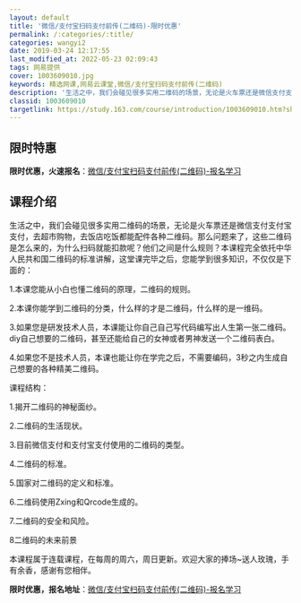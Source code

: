 ```yaml
---
layout: default
title: '微信/支付宝扫码支付前传(二维码)-限时优惠'
permalink: /:categories/:title/
categories: wangyi2
date: 2019-03-24 12:17:55
last_modified_at: 2022-05-23 02:09:43
tags: 网易提供
cover: 1003609010.jpg
keywords: 精选网课,网易云课堂,微信/支付宝扫码支付前传(二维码)
description: '生活之中，我们会碰见很多实用二维码的场景，无论是火车票还是微信支付支付宝支付，去超市购物，去饭店吃饭都能配件各种二维码。'
classid: 1003609010
targetlink: https://study.163.com/course/introduction/1003609010.htm?share=1&shareId=1025206652&utm_campaign=share&utm_medium=iphoneShare&utm_source=&utm_u=1025206652
---
```


## 限时特惠

**限时优惠，火速报名**：[微信/支付宝扫码支付前传(二维码)-报名学习](https://study.163.com/course/introduction/1003609010.htm?share=1&shareId=1025206652&utm_campaign=share&utm_medium=iphoneShare&utm_source=&utm_u=1025206652)

## 课程介绍

生活之中，我们会碰见很多实用二维码的场景，无论是火车票还是微信支付支付宝支付，去超市购物，去饭店吃饭都能配件各种二维码。那么问题来了，这些二维码是怎么来的，为什么扫码就能扣款呢？他们之间是什么规则？本课程完全依托中华人民共和国二维码的标准讲解，这堂课完毕之后，您能学到很多知识，不仅仅是下面的：

1.本课您能从小白也懂二维码的原理，二维码的规则。

2.本课你能学到二维码的分类，什么样的才是二维码，什么样的是一维码。

3.如果您是研发技术人员，本课能让你自己自己写代码编写出人生第一张二维码。diy自己想要的二维码，甚至还能给自己的女神或者男神发送一个二维码表白。

4.如果您不是技术人员，本课也能让你在学完之后，不需要编码，3秒之内生成自己想要的各种精美二维码。

课程结构：

1.揭开二维码的神秘面纱。

2.二维码的生活现状。

3.目前微信支付和支付宝支付使用的二维码的类型。

4.二维码的标准。

5.国家对二维码的定义和标准。

6.二维码使用Zxing和Qrcode生成的。

7.二维码的安全和风险。

8二维码的未来前景

本课程属于连载课程，在每周的周六，周日更新。欢迎大家的捧场~送人玫瑰，手有余香，感谢有您相伴。

**限时优惠，报名地址**：[微信/支付宝扫码支付前传(二维码)-报名学习](https://study.163.com/course/introduction/1003609010.htm?share=1&shareId=1025206652&utm_campaign=share&utm_medium=iphoneShare&utm_source=&utm_u=1025206652)


